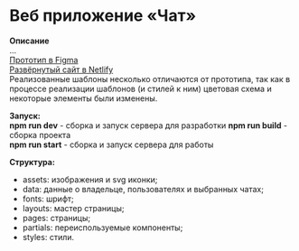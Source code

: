 # Веб приложение «Чат»

**Описание**  
...  
[Прототип в Figma](https://www.figma.com/file/Q9deLsYNOyxQYDvkhhnaS4/Chat?node-id=10%3A2)  
[Развёрнутый сайт в Netlify](https://chic-beijinho-596b6d.netlify.app)  
Реализованные шаблоны несколько отличаются от прототипа, так как в процессе реализации шаблонов (и стилей к ним) цветовая схема и некоторые элементы были изменены.

**Запуск:**  
**npm run dev** - сборка и запуск сервера для разработки 
**npm run build** - сборка проекта  
**npm run start** - сборка и запуск сервера для работы

**Структура:**  
- assets: изображения и svg иконки;
- data: данные о владельце, пользователях и выбранных чатах;
- fonts: шрифт;
- layouts: мастер страницы;
- pages: страницы;
- partials: переиспользуемые компоненты;
- styles: стили.
